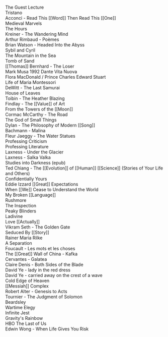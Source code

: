 The Guest Lecture  
Tristano  
Acconci - Read This [[Word]] Then Read This [[One]]  
Medieval Marvels  
The Hours  
Kreiner - The Wandering Mind  
Arthur Rimbaud - Poèmes  
Brian Watson - Headed Into the Abyss  
Sybil and Cyril  
The Mountain in the Sea  
Tomb of Sand  
[[Thomas]] Bernhard - The Loser  
Mark Musa 1992 Dante Vita Nuova  
Flora MacDonald / Prince Charles Edward Stuart  
Life of Maria Montessori  
DeWitt - The Last Samurai  
House of Leaves  
Toibin - The Heather Blazing  
Findlay - The [[Value]] of Art  
From the Towers of the [[Moon]]  
Cormac McCarthy - The Road  
The God of Small Things  
Dylan - The Philosophy of Modern [[Song]]  
Bachmann - Malina  
Fleur Jaeggy - The Water Statues  
Professing Criticism  
Professing Literature  
Laxness - Under the Glacier  
Laxness - Salka Valka  
Studies into Darkness (epub)  
Ted Chiang - The [[Evolution]] of [[Human]] [[Science]] (Stories of Your Life and Others)  
Confidentially Yours  
Eddie Izzard [[Great]] Expectations  
When [[We]] Cease to Understand the World  
My Broken [[Language]]  
Rushmore  
The Inspection  
Peaky Blinders  
Ladivine  
Love [[Actually]]  
Vikram Seth - The Golden Gate  
Seduced By [[Story]]  
Rainer Maria Rilke  
A Separation  
Foucault - Les mots et les choses  
The [[Great]] Wall of China - Kafka  
Cervantes - Galatea  
Claire Denis - Both Sides of the Blade  
David Ye - lady in the red dress  
David Ye - carried away on the crest of a wave  
Cold Edge of Heaven  
[[Messiah]] Complex  
Robert Alter - Genesis to Acts  
Tournier - The Judgment of Solomon  
Beardsley  
Wartime Elegy  
Infinite Jest  
Gravity's Rainbow  
HBO The Last of Us  
Edwin Wong - When Life Gives You Risk